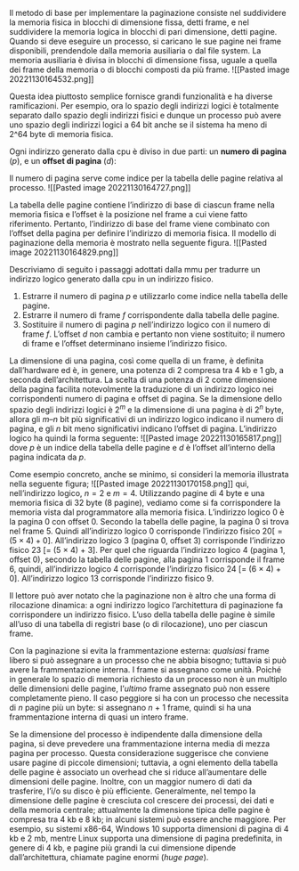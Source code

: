 Il metodo di base per implementare la paginazione consiste nel suddividere la memoria fisica in blocchi di dimensione fissa, detti frame, e nel suddividere la memoria logica in blocchi di pari dimensione, detti pagine. 
Quando si deve eseguire un processo, si caricano le sue pagine nei frame disponibili, prendendole dalla memoria ausiliaria o dal file system. 
La memoria ausiliaria è divisa in blocchi di dimensione fissa, uguale a quella dei frame della memoria o di blocchi composti da più frame.
![[Pasted image 20221130164532.png]]

Questa idea piuttosto semplice fornisce grandi funzionalità e ha diverse ramificazioni. 
Per esempio, ora lo spazio degli indirizzi logici è totalmente separato dallo spazio degli indirizzi fisici e dunque un processo può avere uno spazio degli indirizzi logici a 64 bit anche se il sistema ha meno di 2^64 byte di memoria fisica.

Ogni indirizzo generato dalla cpu è diviso in due parti: un **numero di pagina** (_p_), e un **offset di pagina** (_d_):

Il numero di pagina serve come indice per la tabella delle pagine relativa al processo.
![[Pasted image 20221130164727.png]]

La tabella delle pagine contiene l’indirizzo di base di ciascun frame nella memoria fisica e l’offset è la posizione nel frame a cui viene fatto riferimento. 
Pertanto, l’indirizzo di base del frame viene combinato con l’offset della pagina per definire l’indirizzo di memoria fisica. Il modello di paginazione della memoria è mostrato nella seguente figura.
![[Pasted image 20221130164829.png]]

Descriviamo di seguito i passaggi adottati dalla mmu per tradurre un indirizzo logico generato dalla cpu in un indirizzo fisico.
1.  Estrarre il numero di pagina _p_ e utilizzarlo come indice nella tabella delle pagine.
2.  Estrarre il numero di frame _f_ corrispondente dalla tabella delle pagine.
3.  Sostituire il numero di pagina _p_ nell’indirizzo logico con il numero di frame _f_.
L’offset _d_ non cambia e pertanto non viene sostituito; il numero di frame e l’offset determinano insieme l’indirizzo fisico.


La dimensione di una pagina, così come quella di un frame, è definita dall’hardware ed è, in genere, una potenza di 2 compresa tra 4 kb e 1 gb, a seconda dell’architettura. 
La scelta di una potenza di 2 come dimensione della pagina facilita notevolmente la traduzione di un indirizzo logico nei corrispondenti numero di pagina e offset di pagina. 
Se la dimensione dello spazio degli indirizzi logici è $2^m$ e la dimensione di una pagina è di $2^n$ byte, allora gli $m – n$ bit più significativi di un indirizzo logico indicano il numero di pagina, e gli _n_ bit meno significativi indicano l’offset di pagina. 
L’indirizzo logico ha quindi la forma seguente:
![[Pasted image 20221130165817.png]]
dove _p_ è un indice della tabella delle pagine e _d_ è l’offset all’interno della pagina indicata da _p_.


Come esempio concreto, anche se minimo, si consideri la memoria illustrata nella seguente figura;
![[Pasted image 20221130170158.png]]
qui, nell’indirizzo logico, $n = 2$ e $m = 4$. 
Utilizzando pagine di 4 byte e una memoria fisica di 32 byte (8 pagine), vediamo come si fa corrispondere la memoria vista dal programmatore alla memoria fisica. 
L’indirizzo logico 0 è la pagina 0 con offset 0. 
Secondo la tabella delle pagine, la pagina 0 si trova nel frame 5. 
Quindi all’indirizzo logico 0 corrisponde l’indirizzo fisico $20 [= (5 × 4) + 0]$. 
All’indirizzo logico 3 (pagina 0, offset 3) corrisponde l’indirizzo fisico 23 [= (5 × 4) + 3]. Per quel che riguarda l’indirizzo logico 4 (pagina 1, offset 0), secondo la tabella delle pagine, alla pagina 1 corrisponde il frame 6, quindi, all’indirizzo logico 4 corrisponde l’indirizzo fisico 24 [= (6 × 4) + 0]. All’indirizzo logico 13 corrisponde l’indirizzo fisico 9.

Il lettore può aver notato che la paginazione non è altro che una forma di rilocazione dinamica: a ogni indirizzo logico l’architettura di paginazione fa corrispondere un indirizzo fisico. L’uso della tabella delle pagine è simile all’uso di una tabella di registri base (o di rilocazione), uno per ciascun frame.

Con la paginazione si evita la frammentazione esterna: _qualsiasi_ frame libero si può assegnare a un processo che ne abbia bisogno; tuttavia si può avere la frammentazione interna. 
I frame si assegnano come unità. Poiché in generale lo spazio di memoria richiesto da un processo non è un multiplo delle dimensioni delle pagine, l’_ultimo_ frame assegnato può non essere completamente pieno.
Il caso peggiore si ha con un processo che necessita di _n_ pagine più un byte: si assegnano _n_ + 1 frame, quindi si ha una frammentazione interna di quasi un intero frame.

Se la dimensione del processo è indipendente dalla dimensione della pagina, si deve prevedere una frammentazione interna media di mezza pagina per processo. 
Questa considerazione suggerisce che conviene usare pagine di piccole dimensioni; tuttavia, a ogni elemento della tabella delle pagine è associato un overhead che si riduce all’aumentare delle dimensioni delle pagine. Inoltre, con un maggior numero di dati da trasferire, l’i/o su disco è più efficiente.
Generalmente, nel tempo la dimensione delle pagine è cresciuta col crescere dei processi, dei dati e della memoria centrale; attualmente la dimensione tipica delle pagine è compresa tra 4 kb e 8 kb; in alcuni sistemi può essere anche maggiore. 
Per esempio, su sistemi x86-64, Windows 10 supporta dimensioni di pagina di 4 kb e 2 mb, mentre Linux supporta una dimensione di pagina predefinita, in genere di 4 kb, e pagine più grandi la cui dimensione dipende dall’architettura, chiamate pagine enormi (_huge page_).